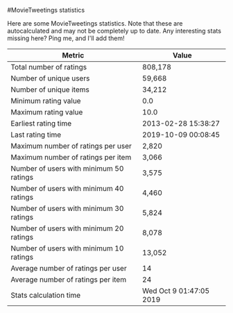 #MovieTweetings statistics

Here are some MovieTweetings statistics. Note that these are autocalculated and may not be completely up to date. Any interesting stats missing here? Ping me, and I'll add them!

Metric | Value
--- | ---
Total number of ratings                 | 808,178
Number of unique users                  | 59,668
Number of unique items                  | 34,212
Minimum rating value                    | 0.0
Maximum rating value                    | 10.0
Earliest rating time                    | 2013-02-28 15:38:27
Last rating time                        | 2019-10-09 00:08:45
Maximum number of ratings per user      | 2,820
Maximum number of ratings per item      | 3,066
Number of users with minimum 50 ratings | 3,575
Number of users with minimum 40 ratings | 4,460
Number of users with minimum 30 ratings | 5,824
Number of users with minimum 20 ratings | 8,078
Number of users with minimum 10 ratings | 13,052
Average number of ratings per user      | 14
Average number of ratings per item      | 24
Stats calculation time                  | Wed Oct  9 01:47:05 2019

